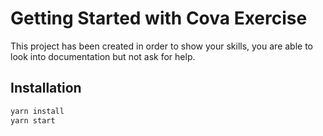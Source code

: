 # Getting Started with Cova Exercise
This project has been created in order to show your skills, you are able to look into documentation but not ask for help. 



## Installation

```js
yarn install
yarn start
```



